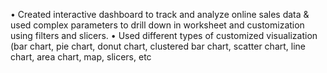 •	Created interactive dashboard to track and analyze online sales data & used complex parameters to drill down in worksheet and customization using filters and slicers.
•	Used different types of customized visualization (bar chart, pie chart, donut chart, clustered bar chart, scatter chart, line chart, area chart, map, slicers, etc
